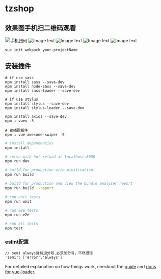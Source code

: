 # tzshop

## 效果图手机扫二维码观看
![手机扫码](./code.png) 
![Image text](./images/tzshop.gif)
![Image text](./images/1.png)
![Image text](./images/2.png)
![Image text](./images/3.png)

```
vue init webpack your-projectName
```
## 安装插件
```
# if use sass
npm install sass --save-dev
npm install node-sass --save-dev
npm install sass-loader --save-dev

# if use stylus
npm install stylus --save-dev
npm install stylus-loader --save-dev

npm install axios --save-dev
npm i vuex -S

# 轮播图插件
npm i vue-awesome-swiper -S
```

``` bash
# install dependencies
npm install

# serve with hot reload at localhost:8080
npm run dev

# build for production with minification
npm run build

# build for production and view the bundle analyzer report
npm run build --report

# run unit tests
npm run unit

# run e2e tests
npm run e2e

# run all tests
npm test
```

### eslint配置
```
// semi always强制加分号,必须加分号，不然报错
'semi': ['error','always']
```

For detailed explanation on how things work, checkout the [guide](http://vuejs-templates.github.io/webpack/) and [docs for vue-loader](http://vuejs.github.io/vue-loader).
